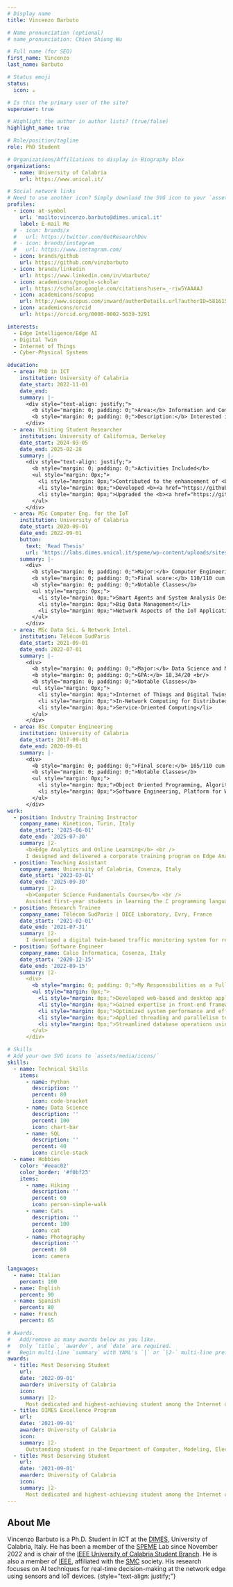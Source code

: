 ```yaml
---
# Display name
title: Vincenzo Barbuto

# Name pronunciation (optional)
# name_pronunciation: Chien Shiung Wu

# Full name (for SEO)
first_name: Vincenzo
last_name: Barbuto

# Status emoji
status:
  icon: ☕️

# Is this the primary user of the site?
superuser: true

# Highlight the author in author lists? (true/false)
highlight_name: true

# Role/position/tagline
role: PhD Student

# Organizations/Affiliations to display in Biography blox
organizations:
  - name: University of Calabria
    url: https://www.unical.it/

# Social network links
# Need to use another icon? Simply download the SVG icon to your `assets/media/icons/` folder.
profiles:
  - icon: at-symbol
    url: 'mailto:vincenzo.barbuto@dimes.unical.it'
    label: E-mail Me
  # - icon: brands/x
  #   url: https://twitter.com/GetResearchDev
  # - icon: brands/instagram
  #   url: https://www.instagram.com/
  - icon: brands/github
    url: https://github.com/vinzbarbuto
  - icon: brands/linkedin
    url: https://www.linkedin.com/in/vbarbuto/
  - icon: academicons/google-scholar
    url: https://scholar.google.com/citations?user=_-riw5YAAAAJ
  - icon: academicons/scopus
    url: http://www.scopus.com/inward/authorDetails.url?authorID=58161584500&partnerID=MN8TOARS
  - icon: academicons/orcid
    url: https://orcid.org/0000-0002-5639-3291

interests:
  - Edge Intelligence/Edge AI
  - Digital Twin
  - Internet of Things
  - Cyber-Physical Systems

education:
  - area: PhD in ICT
    institution: University of Calabria
    date_start: 2022-11-01
    date_end:
    summary: |-
      <div style="text-align: justify;">
        <b style="margin: 0; padding: 0;">Area:</b> Information and Communication Technologies (ICT) <br/>
        <b style="margin: 0; padding: 0;">Description:</b> Interested in intelligence at the IoT Edge: models and techniques for enabling smartness in IoT systems
      </div>
  - area: Visiting Student Researcher
    institution: University of California, Berkeley
    date_start: 2024-03-05
    date_end: 2025-02-28
    summary: |-
      <div style="text-align: justify;">
        <b style="margin: 0; padding: 0;">Activities Included</b>
        <ul style="margin: 0px;">
          <li style="margin: 0px;">Contributed to the enhancement of <b><a href="https://github.com/lf-lang/lingua-franca">Lingua Franca</a></b>, a polyglot language that supports deterministic concurrency and timed behavior.</li>
          <li style="margin: 0px;">Developed <b><a href="https://github.com/lf-pkgs/edgeai-python">edgeai-python</a></b>, a Machine Learning library for Edge AI in Lingua Franca, leveraging the <b>TensorFlow Lite</b> framework.</li>
          <li style="margin: 0px;">Upgraded the <b><a href="https://github.com/lf-lang/vscode-lingua-franca">VS Code extension</a></b> by adding a Package Explorer for managing local and remote packages, enabling a low-code interface comparable to state-of-the-art IoT tools.</li>
        </ul>
      </div>
  - area: MSc Computer Eng. for the IoT
    institution: University of Calabria
    date_start: 2020-09-01
    date_end: 2022-09-01
    button:
      text: 'Read Thesis'
      url: 'https://labs.dimes.unical.it/speme/wp-content/uploads/sites/8/Tesi_Digital_Twin_Barbuto_final-compresso.pdf'
    summary: |-
      <div>
        <b style="margin: 0; padding: 0;">Major:</b> Computer Engineering for the Internet of Things <br/>
        <b style="margin: 0; padding: 0;">Final score:</b> 110/110 cum laude <br/>
        <b style="margin: 0; padding: 0;">Notable Classes</b>
        <ul style="margin: 0px;">
          <li style="margin: 0px;">Smart Agents and System Analysis Design and Implementation</li>
          <li style="margin: 0px;">Big Data Management</li>
          <li style="margin: 0px;">Network Aspects of the IoT Applications</li>
        </ul>
      </div>
  - area: MSc Data Sci. & Network Intel.
    institution: Télécom SudParis
    date_start: 2021-09-01
    date_end: 2022-07-01
    summary: |-
      <div>
        <b style="margin: 0; padding: 0;">Major:</b> Data Science and Network Intelligence <br/>
        <b style="margin: 0; padding: 0;">GPA:</b> 18,34/20 <br/>
        <b style="margin: 0; padding: 0;">Notable Classes</b>
        <ul style="margin: 0px;">
          <li style="margin: 0px;">Internet of Things and Digital Twins</li>
          <li style="margin: 0px;">In-Network Computing for Distributed Networking</li>
          <li style="margin: 0px;">Service-Oriented Computing</li>
        </ul>
      </div>
  - area: BSc Computer Engineering
    institution: University of Calabria
    date_start: 2017-09-01
    date_end: 2020-09-01
    summary: |-
      <div>
        <b style="margin: 0; padding: 0;">Final score:</b> 105/110 cum laude <br/>
        <b style="margin: 0; padding: 0;">Notable Classes</b>
        <ul style="margin: 0px;">
          <li style="margin: 0px;">Object Oriented Programming, Algorithms and Data Structures, Databases</li>
          <li style="margin: 0px;">Software Engineering, Platform for Web Applications</li>
        </ul>
      </div>
work:
  - position: Industry Training Instructor
    company_name: Kineticon, Turin, Italy
    date_start: '2025-06-01'
    date_end: '2025-07-30'
    summary: |2-
      <b>Edge Analytics and Online Learning</b> <br />
      I designed and delivered a corporate training program on Edge Analytics and Online Learning, focusing on the deployment of <code>TensorFlow Lite</code> models on edge devices and the use of <code>River</code> for incremental and streaming machine learning. The course combined theoretical foundations with practical, hands-on exercises, addressing key topics such as real-time analytics, model drift detection, and adaptive learning strategies for IoT and edge computing scenarios.
  - position: Teaching Assistant
    company_name: University of Calabria, Cosenza, Italy
    date_start: '2023-03-01'
    date_end: '2025-09-30'
    summary: |2-
      <b>Computer Science Fundamentals Course</b> <br />
      Assisted first-year students in learning the C programming language
  - position: Research Trainee 
    company_name: Télécom SudParis | DICE Laboratory, Evry, France
    date_start: '2021-02-01'
    date_end: '2021-07-31'
    summary: |2-
      I developed a digital twin-based traffic monitoring system for real-time vehicle detection, traffic pollution monitoring, and environmental sensing. This experience refined my skills in digital twin management, general-purpose and synthetic sensing, and reverse digital twin creation.
  - position: Software Engineer
    company_name: Calio Informatica, Cosenza, Italy
    date_start: '2020-12-15'
    date_end: '2022-09-15'
    summary: |2-
      <div>
        <b style="margin: 0; padding: 0;">My Responsibilities as a Full-Stack Developer:</b>
        <ul style="margin: 0px;">
          <li style="margin: 0px;">Developed web-based and desktop applications across various projects.</li>
          <li style="margin: 0px;">Gained expertise in front-end frameworks like Angular.</li>
          <li style="margin: 0px;">Optimized system performance and efficiency</li>
          <li style="margin: 0px;">Applied threading and parallelism techniques in C#.</li>
          <li style="margin: 0px;">Streamlined database operations using SQL bulk functions.</li>
        </ul>
      </div>

# Skills
# Add your own SVG icons to `assets/media/icons/`
skills:
  - name: Technical Skills
    items:
      - name: Python
        description: ''
        percent: 80
        icon: code-bracket
      - name: Data Science
        description: ''
        percent: 100
        icon: chart-bar
      - name: SQL
        description: ''
        percent: 40
        icon: circle-stack
  - name: Hobbies
    color: '#eeac02'
    color_border: '#f0bf23'
    items:
      - name: Hiking
        description: ''
        percent: 60
        icon: person-simple-walk
      - name: Cats
        description: ''
        percent: 100
        icon: cat
      - name: Photography
        description: ''
        percent: 80
        icon: camera

languages:
  - name: Italian
    percent: 100
  - name: English
    percent: 90
  - name: Spanish
    percent: 80
  - name: French
    percent: 65

# Awards.
#   Add/remove as many awards below as you like.
#   Only `title`, `awarder`, and `date` are required.
#   Begin multi-line `summary` with YAML's `|` or `|2-` multi-line prefix and indent 2 spaces below.
awards:
  - title: Most Deserving Student
    url: 
    date: '2022-09-01'
    awarder: University of Calabria
    icon:
    summary: |2-
      Most dedicated and highest-achieving student among the Internet of Things (IoT) students within the Department of Computer, Modeling, Electronic, and System Engineering, University of Calabria for the academic year 2021-22
  - title: DIMES Excellence Program
    url: 
    date: '2021-09-01'
    awarder: University of Calabria
    icon:
    summary: |2-
      Outstanding student in the Department of Computer, Modeling, Electronic, and System Engineering, University of Calabria for the academic year 2020-21.
  - title: Most Deserving Student
    url: 
    date: '2021-09-01'
    awarder: University of Calabria
    icon:
    summary: |2-
      Most dedicated and highest-achieving student among the Internet of Things (IoT) students within the Department of Computer, Modeling, Electronic, and System Engineering, University of Calabria for the academic year 2020-21
---
```


## About Me

Vincenzo Barbuto is a Ph.D. Student in ICT at the [DIMES](https://dimes.unical.it/), University of Calabria, Italy. He has been a member of the [SPEME](https://labs.dimes.unical.it/speme/people/) Lab since November 2022 and is chair of the [IEEE University of Calabria Student Branch](https://edu.ieee.org/it-uc/). He is also a member of [IEEE](https://www.ieee.org/), affiliated with the [SMC](https://www.ieeesmc.org/) society. His research focuses on AI techniques for real-time decision-making at the network edge using sensors and IoT devices.
{style="text-align: justify;"}
